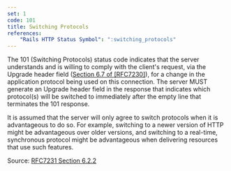 ```yaml
---
set: 1
code: 101
title: Switching Protocols
references:
    "Rails HTTP Status Symbol": ":switching_protocols"
---
```


The 101 (Switching Protocols) status code indicates that the server understands
and is willing to comply with the client's request, via the Upgrade header field
([Section 6.7 of [RFC7230]][1]), for a change in the application protocol being
used on this connection. The server MUST generate an Upgrade header field in the
response that indicates which protocol(s) will be switched to immediately after
the empty line that terminates the 101 response.

It is assumed that the server will only agree to switch protocols when it is
advantageous to do so. For example, switching to a newer version of HTTP might
be advantageous over older versions, and switching to a real-time, synchronous
protocol might be advantageous when delivering resources that use such features.

Source: [RFC7231 Section 6.2.2][2]

[1]: <http://tools.ietf.org/html/rfc7230#section-6.7>
[2]: <http://tools.ietf.org/html/rfc7231#section-6.2.2>